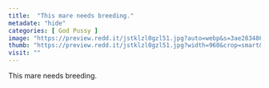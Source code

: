 ```yaml
---
title:  "This mare needs breeding."
metadate: "hide"
categories: [ God Pussy ]
image: "https://preview.redd.it/jstklzl0gzl51.jpg?auto=webp&s=3ae283486752f3c4ed7699becd230c6e1361b7b9"
thumb: "https://preview.redd.it/jstklzl0gzl51.jpg?width=960&crop=smart&auto=webp&s=76d16e88c68709268b60e1d2756f540752b2fa4c"
visit: ""
---
```

This mare needs breeding.
